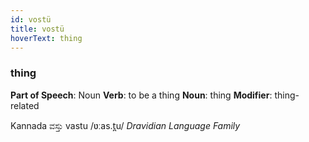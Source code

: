 ```yaml
---
id: vostü
title: vostü
hoverText: thing
---
```


### thing

**Part of Speech**: Noun
**Verb**: to be a thing
**Noun**: thing
**Modifier**: thing-related

Kannada ವಸ್ತು vastu /ʋːas.t̪u/
*Dravidian Language Family*